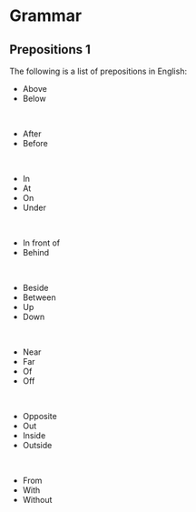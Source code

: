# Grammar

## Prepositions 1

The following is a list of prepositions in English:


* Above
* Below

<br/>

* After
* Before

<br/>

* In
* At
* On
* Under

<br/>

* In front of
* Behind

<br/>

* Beside
* Between
* Up
* Down

<br/>

* Near
* Far
* Of
* Off

<br/>

* Opposite
* Out
* Inside
* Outside

<br/>

* From
* With
* Without
